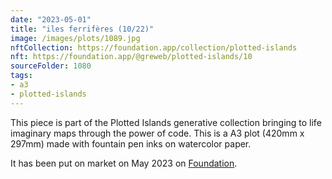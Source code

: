 ```yaml
---
date: "2023-05-01"
title: "iles ferrifères (10/22)"
image: /images/plots/1089.jpg
nftCollection: https://foundation.app/collection/plotted-islands
nft: https://foundation.app/@greweb/plotted-islands/10
sourceFolder: 1080
tags:
- a3
- plotted-islands
---
```


This piece is part of the Plotted Islands generative collection bringing to life imaginary maps through the power of code. This is a A3 plot (420mm x 297mm) made with fountain pen inks on watercolor paper.

It has been put on market on May 2023 on [Foundation](https://foundation.app/@greweb/plotted-islands/10).
